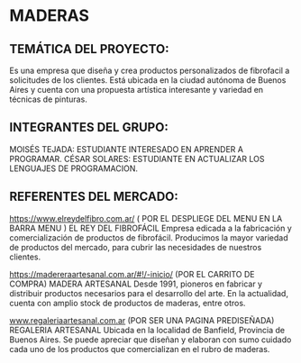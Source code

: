 # MADERAS

## TEMÁTICA DEL PROYECTO:

Es una empresa que diseña y crea productos personalizados de fibrofacil a solicitudes de los clientes. Está ubicada en la ciudad autónoma de Buenos Aires y cuenta con una propuesta artística interesante y variedad en técnicas de pinturas.


## INTEGRANTES DEL GRUPO:

MOISÉS TEJADA: ESTUDIANTE INTERESADO EN APRENDER A PROGRAMAR.
CÉSAR SOLARES: ESTUDIANTE EN ACTUALIZAR LOS LENGUAJES DE PROGRAMACION.

## REFERENTES DEL MERCADO:

https://www.elreydelfibro.com.ar/ ( POR EL DESPLIEGE DEL MENU EN LA BARRA MENU )
EL REY DEL FIBROFÁCIL 
Empresa edicada a la fabricación y comercialización de productos de fibrofácil. Producimos la mayor variedad de productos del mercado, para cubrir las necesidades de nuestros clientes.

https://madereraartesanal.com.ar/#!/-inicio/ (POR EL CARRITO DE COMPRA)
MADERA ARTESANAL 
Desde 1991, pioneros en fabricar y distribuir productos necesarios para el desarrollo del arte. En la actualidad, cuenta con amplio stock de productos de maderas, entre otros.

www.regaleriaartesanal.com.ar (POR SER UNA PAGINA PREDISEÑADA)
REGALERIA ARTESANAL
Ubicada en la localidad de Banfield, Provincia de Buenos Aires. Se puede apreciar que diseñan y elaboran con sumo cuidado cada uno de los productos que comercializan en el rubro de maderas.






